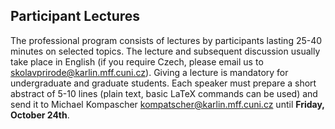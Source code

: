 
## Participant Lectures

The professional program consists of lectures by participants lasting 25-40 minutes on selected topics. The lecture and subsequent discussion usually take place in English (if you require Czech, please email us to [skolavprirode@karlin.mff.cuni.cz](mailto:skolavprirode@karlin.mff.cuni.cz)). Giving a lecture is mandatory for undergraduate and graduate students. Each speaker must prepare a short abstract of 5-10 lines (plain text, basic LaTeX commands can be used) and send it to Michael Kompascher [kompatscher@karlin.mff.cuni.cz](mailto:kompatscher@karlin.mff.cuni.cz) until **Friday, October 24th**.
